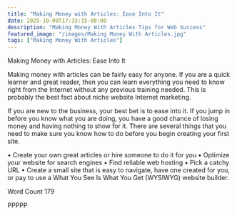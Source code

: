```yaml
---
title: "Making Money with Articles: Ease Into It"
date: 2025-10-09T17:33:15-08:00
description: "Making Money With Articles Tips for Web Success"
featured_image: "/images/Making Money With Articles.jpg"
tags: ["Making Money With Articles"]
---
```


Making Money with Articles: Ease Into It

Making money with articles can be fairly easy for anyone. If you are a quick learner and great reader, then you can learn everything you need to know right from the Internet without any previous training needed. This is probably the best fact about niche website Internet marketing.

If you are new to the business, your best bet is to ease into it. If you jump in before you know what you are doing, you have a good chance of losing money and having nothing to show for it. There are several things that you need to make sure you know how to do before you begin creating your first site.

•	Create your own great articles or hire someone to do it for you
•	Optimize your website for search engines
•	Find reliable web hosting
•	Pick a catchy URL
•	Create a small site that is easy to navigate, have one created for you, or pay to use a What You See Is What You Get (WYSIWYG) website builder.

Word Count 179

PPPPP
